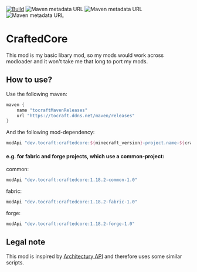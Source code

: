 [![Build](https://github.com/ToCraft/craftedcore/actions/workflows/gradle-1.18.2.yml/badge.svg)](https://github.com/ToCraft/craftedcore/actions/workflows/gradle-1.18.2.yml)
![Maven metadata URL](https://img.shields.io/maven-metadata/v?metadataUrl=https%3A%2F%2Ftocraft.ddns.net%2Fmaven%2Freleases%2Fdev%2Ftocraft%2Fcraftedcore%2Fmaven-metadata.xml&versionPrefix=1.18.2-common&label=CraftedCore)
![Maven metadata URL](https://img.shields.io/maven-metadata/v?metadataUrl=https%3A%2F%2Ftocraft.ddns.net%2Fmaven%2Freleases%2Fdev%2Ftocraft%2Fcraftedcore%2Fmaven-metadata.xml&versionPrefix=1.18.2-forge&label=CraftedCore)
![Maven metadata URL](https://img.shields.io/maven-metadata/v?metadataUrl=https%3A%2F%2Ftocraft.ddns.net%2Fmaven%2Freleases%2Fdev%2Ftocraft%2Fcraftedcore%2Fmaven-metadata.xml&versionPrefix=1.18.2-fabric&label=CraftedCore)

# CraftedCore

This mod is my basic libary mod, so my mods would work across modloader and it won't take me that long to port my mods.

## How to use?

Use the following maven:

```Groovy
maven {
    name "tocraftMavenReleases"
    url "https://tocraft.ddns.net/maven/releases"
}
```

And the following mod-dependency:

```Groovy
modApi "dev.tocraft:craftedcore:${minecraft_version}-project.name-${craftedcore_version}"
```

#### e.g. for fabric and forge projects, which use a common-project:

common:

```Groovy
modApi "dev.tocraft:craftedcore:1.18.2-common-1.0"
```

fabric:

```Groovy
modApi "dev.tocraft:craftedcore:1.18.2-fabric-1.0"
```

forge:

```Groovy
modApi "dev.tocraft:craftedcore:1.18.2-forge-1.0"
```

## Legal note

This mod is inspired by [Architectury API](https://github.com/architectury/architectury-api/tree/1.19.2) and therefore
uses some similar scripts.
